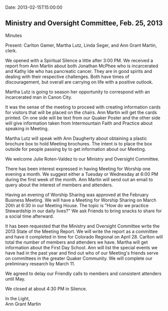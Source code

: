 Date: 2013-02-15T15:00:00

Ministry and Oversight Committee, Feb. 25, 2013
-----------------------------------------------
Minutes

Present: Carlton Gamer, Martha Lutz, Linda Seger, and Ann Grant Martin, clerk.

We opened with a Spiritual Silence a little after 3:00 PM.
We received a report from Ann Martin about both Jonathan McPhee who is 
incarcerated and Kathy Ide who has pancreatic cancer. They are in good spirits 
and dealing with their respective challenges. Both have times of discouragement, 
but overall are carrying on life with a positive outlook.

Martha Lutz is going to season her opportunity to correspond with an 
incarcerated man in Canon City.

It was the sense of the meeting to proceed with creating information cards for 
visitors that will be placed on the chairs. Ann Martin will get the cards 
printed. On one side will be text from our Quaker Poster and the other side 
will give information taken from Intermountain Faith and Practice about speaking 
in Meeting.

Martha Lutz will speak with Ann Daugherty about obtaining a plastic brochure box 
to hold Meeting brochures. The intent is to place the box outside for people 
passing by to get information about our Meeting.

We welcome Julie Roten-Valdez to our Ministry and Oversight Committee.

There has been interest expressed in having Meeting for Worship one evening a 
month. We suggest either a Tuesday or Wednesday at 6:00 PM during the first 
week of the month. Ann Martin will send out an email to query about the 
interest of members and attenders.

Having an evening of Worship Sharing was approved at the February Business 
Meeting. We will have a Meeting for Worship Sharing on March 20th at 6:30 
in our Meeting House. The topic is "How do we practice Stewardship in our daily 
lives?" We ask Friends to bring snacks to share for a social time afterward.

It has been requested that the Ministry and Oversight Committee write the 2013 
State of the Meeting Report. We will write the report as a committee and have 
it completed in time for Colorado Regional on April 28. Carlton will total the 
number of members and attenders we have. Martha will get information about the 
First Day School. Ann will list the special events we have had in the past year 
and find out who of our Meeting's friends serve on committees in the greater 
Quaker Community. We will complete our preliminary research by March 11.

We agreed to delay our Friendly calls to members and consistent attenders until May.

We closed at about 4:30 PM in Silence.

In the Light,                   
Ann Grant Martin
